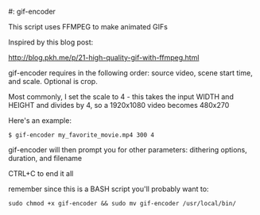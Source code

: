 #: gif-encoder

This script uses FFMPEG to make animated GIFs

Inspired by this blog post:

http://blog.pkh.me/p/21-high-quality-gif-with-ffmpeg.html

gif-encoder requires in the following order: source video, scene start time, and scale. Optional is crop.

Most commonly, I set the scale to 4 - this takes the input WIDTH and HEIGHT and divides by 4, so a 1920x1080 video becomes 480x270

Here's an example:
```
$ gif-encoder my_favorite_movie.mp4 300 4
```
gif-encoder will then prompt you for other parameters: dithering options, duration, and filename

CTRL+C to end it all

remember since this is a BASH script you'll probably want to:
```
sudo chmod +x gif-encoder && sudo mv gif-encoder /usr/local/bin/
```
